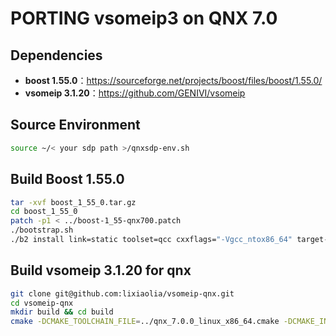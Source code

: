 # PORTING vsomeip3 on QNX 7.0


## Dependencies

- **boost 1.55.0**：https://sourceforge.net/projects/boost/files/boost/1.55.0/
- **vsomeip 3.1.20**：https://github.com/GENIVI/vsomeip

## Source Environment

```bash
source ~/< your sdp path >/qnxsdp-env.sh
```

## Build Boost 1.55.0

```bash
tar -xvf boost_1_55_0.tar.gz
cd boost_1_55_0
patch -p1 < ../boost-1_55-qnx700.patch
./bootstrap.sh
./b2 install link=static toolset=qcc cxxflags="-Vgcc_ntox86_64" target-os=qnxnto --prefix= < where you want to install boost >
```

## Build vsomeip 3.1.20 for qnx

```bash
git clone git@github.com:lixiaolia/vsomeip-qnx.git
cd vsomeip-qnx
mkdir build && cd build
cmake -DCMAKE_TOOLCHAIN_FILE=../qnx_7.0.0_linux_x86_64.cmake -DCMAKE_INSTALL_PREFIX= < where you want to install vsomeip > ..
```



